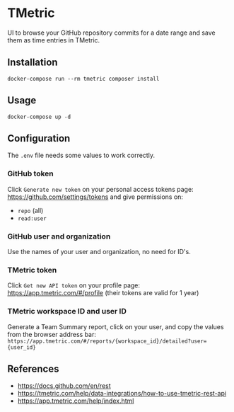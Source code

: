 # TMetric

UI to browse your GitHub repository commits for a date range and save them as time entries in TMetric.

## Installation

```shell
docker-compose run --rm tmetric composer install
```

## Usage

```shell
docker-compose up -d
```

## Configuration

The `.env` file needs some values to work correctly.

### GitHub token

Click `Generate new token` on your personal access tokens page: https://github.com/settings/tokens and give permissions on:
- `repo` (all)
- `read:user`

### GitHub user and organization

Use the names of your user and organization, no need for ID's.

### TMetric token

Click `Get new API token` on your profile page: https://app.tmetric.com/#/profile (their tokens are valid for 1 year)

### TMetric workspace ID and user ID

Generate a Team Summary report, click on your user, and copy the values from the browser address bar:
`https://app.tmetric.com/#/reports/{workspace_id}/detailed?user={user_id}`

## References

- https://docs.github.com/en/rest
- https://tmetric.com/help/data-integrations/how-to-use-tmetric-rest-api
- https://app.tmetric.com/help/index.html
